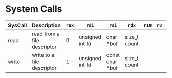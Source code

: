 # System Calls

| SysCall | Description | `rax` | `rdi` | `rsi` | `rdx` | `r10` | `r8` | `r9` |
| ------- | ----------- | ----- | ----- | ----- | ----- | ----- | ---- | ---- |
| read | read from a file descriptor | 0 | unsigned int fd | char *buf | size\_t count | | | |
| write | write to a file descriptor | 1 | unsigned int fd | const char *buf | size\_t count | | | |
